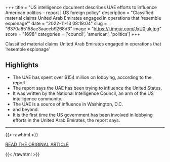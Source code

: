 +++
title = "US intelligence document describes UAE efforts to influence American politics – report | US foreign policy"
description = "Classified material claims United Arab Emirates engaged in operations that ‘resemble espionage’"
date = "2022-11-13 08:19:04"
slug = "6370a85158ae3aaeeb9268d3"
image = "https://i.imgur.com/JxU0juk.jpg"
score = "1698"
categories = ['council', 'american', 'politics']
+++

Classified material claims United Arab Emirates engaged in operations that ‘resemble espionage’

## Highlights

- The UAE has spent over $154 million on lobbying, according to the report.
- The report says the UAE has been trying to influence the United States.
- It was written by the National Intelligence Council, an arm of the US intelligence community.
- The UAE is a source of influence in Washington, D.C.
- and beyond.
- It is the first time the US government has been involved in lobbying efforts in the United Arab Emirates, the report says.

---

{{< rawhtml >}}
  <p class="article-category">
    <a target="_blank" href="https://www.theguardian.com/us-news/2022/nov/12/united-arab-emirates-us-intelligence">READ THE ORIGINAL ARTICLE</a>
  </p>
{{< /rawhtml >}}

